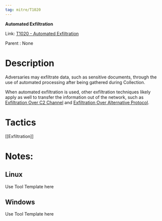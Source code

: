 ```yaml
---
tag: mitre/T1020
---
```


**Automated Exfiltration**

Link: [T1020 - Automated Exfiltration](https://attack.mitre.org/techniques/T1020)

Parent : None


# Description

Adversaries may exfiltrate data, such as sensitive documents, through the use of automated processing after being gathered during Collection. 

When automated exfiltration is used, other exfiltration techniques likely apply as well to transfer the information out of the network, such as [Exfiltration Over C2 Channel](https://attack.mitre.org/techniques/T1041) and [Exfiltration Over Alternative Protocol](https://attack.mitre.org/techniques/T1048).

# Tactics


[[Exfiltration]]


# Notes:

## Linux

Use Tool Template here

## Windows

Use Tool Template here